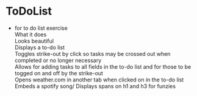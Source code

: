 # ToDoList 
- for to do list exercise\
What it does\
Looks beautiful\
Displays a to-do list\
Toggles strike-out by click so tasks may be crossed out when completed or no longer necessary\
Allows for adding tasks to all fields in the to-do list and for those to be togged on and off by the strike-out\
Opens weather.com in another tab when clicked on in the to-do list\
Embeds a spotify song/
Displays spans on h1 and h3 for funzies
